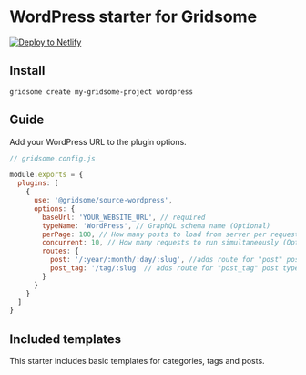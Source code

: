 # WordPress starter for Gridsome

[![Deploy to Netlify](https://www.netlify.com/img/deploy/button.svg)](https://app.netlify.com/start/deploy?repository=https://github.com/gridsome/gridsome-starter-wordpress)

## Install
`gridsome create my-gridsome-project wordpress`

## Guide

Add your WordPress URL to the plugin options.

```js
// gridsome.config.js

module.exports = {
  plugins: [
    {
      use: '@gridsome/source-wordpress',
      options: {
        baseUrl: 'YOUR_WEBSITE_URL', // required
        typeName: 'WordPress', // GraphQL schema name (Optional)
        perPage: 100, // How many posts to load from server per request (Optional)
        concurrent: 10, // How many requests to run simultaneously (Optional)
        routes: {
          post: '/:year/:month/:day/:slug', //adds route for "post" post type (Optional)
          post_tag: '/tag/:slug' // adds route for "post_tag" post type (Optional)
        }
      }
    }
  ]
}

```

## Included templates

This starter includes basic templates for categories, tags and posts.
